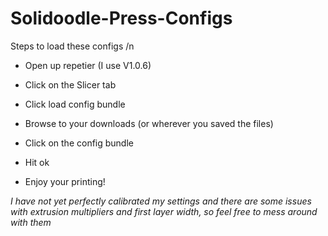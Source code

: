# Solidoodle-Press-Configs


Steps to load these configs /n

- Open up repetier (I use V1.0.6) 

- Click on the Slicer tab 

- Click load config bundle

- Browse to your downloads (or wherever you saved the files) 

- Click on the config bundle 

- Hit ok 

- Enjoy your printing! 


*I have not yet perfectly calibrated my settings and there are some issues with extrusion multipliers and first layer width, so feel free to mess around with them*
